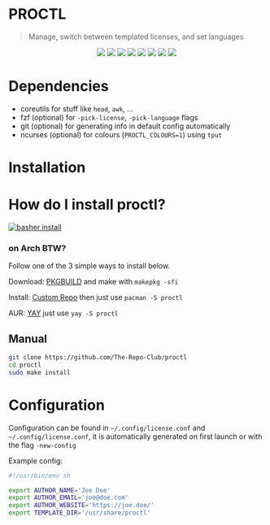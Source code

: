 # PROCTL

> Manage, switch between templated licenses, and set languages

<p align='center'>
	<img src='https://img.shields.io/badge/Maintained-Yes-green?colorA=434c5e&colorB=ff59f9&style=flat-square'>
	<img src='https://img.shields.io/github/last-commit/The-Repo-Club/proctl?colorA=434c5e&colorB=ff59f9&style=flat-square'>
	<img src='https://img.shields.io/github/repo-size/The-Repo-Club/proctl?colorA=434c5e&colorB=ff59f9&style=flat-square'>
	<img src='https://img.shields.io/github/issues/The-Repo-Club/proctl?colorA=434c5e&colorB=ff59f9&style=flat-square'>
	<img src='https://img.shields.io/github/stars/The-Repo-Club/proctl?colorA=434c5e&colorB=ff59f9&style=flat-square'>
	<img src='https://img.shields.io/github/forks/The-Repo-Club/proctl?colorA=434c5e&colorB=ff59f9&style=flat-square'>
	<img src="https://badges.pufler.dev/visits/The-Repo-Club/proctl?color=ff59f9&labelColor=434c5e&style=flat-square"/>
	<img src='https://img.shields.io/github/commit-activity/m/The-Repo-Club/proctl?colorA=434c5e&colorB=ff59f9&style=flat-square'>
</p>

# Dependencies

- coreutils for stuff like `head`, `awk`, ...
- fzf (optional) for `-pick-license`, `-pick-language` flags
- git (optional) for generating info in default config automatically
- ncurses (optional) for colours (`PROCTL_COLOURS=1`) using `tput`

# Installation

# How do I install proctl?

[![basher install](https://www.basher.it/assets/logo/basher_install.svg)](https://github.com/basherpm/basher)

### on Arch BTW?

Follow one of the 3 simple ways to install below.

Download: [PKGBUILD](https://github.com/The-Repo-Club/ArchAUR/raw/main/proctl/PKGBUILD) and make with `makepkg -sfi`

Install: [Custom Repo](https://arch.therepo.club/) then just use `pacman -S proctl`

AUR: [YAY](https://aur.archlinux.org/packages/proctl) just use `yay -S proctl`

## Manual

```bash
git clone https://github.com/The-Repo-Club/proctl
cd proctl
sudo make install
```

# Configuration

Configuration can be found in `~/.config/license.conf` and `~/.config/license.conf`, it is automatically
generated on first launch or with the flag `-new-config`

Example config:

```sh
#!/usr/bin/env sh

export AUTHOR_NAME='Joe Doe'
export AUTHOR_EMAIL='joe@doe.com'
export AUTHOR_WEBSITE='https://joe.doe/'
export TEMPLATE_DIR='/usr/share/proctl'
```
